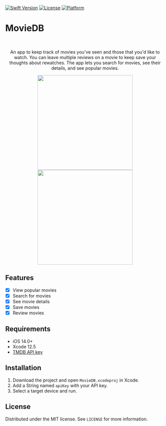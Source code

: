 [![Swift Version][swift-image]][swift-url]
[![License][license-image]][license-url]
[![Platform](https://img.shields.io/cocoapods/p/LFAlertController.svg?style=flat)]()

# MovieDB

<br />
<p align="center">
  <p align="center">
    An app to keep track of movies you've seen and those that you'd like to watch. You can leave multiple reviews on a movie to keep save your thoughts about rewatches. The app lets you search for movies, see their details, and see popular movies.
  </p>
</p>

<p align="center">
<img src= "https://media.giphy.com/media/TCnVO2JoHyA8PXmlJj/giphy.gif" width="300" >
<img src= "https://media.giphy.com/media/svmZ4o6iDow2kgiu10/giphy.gif" width="300" >
</p>

## Features

- [x] View popular movies
- [x] Search for movies
- [x] See movie details
- [x] Save movies
- [x] Review movies

## Requirements

- iOS 14.0+
- Xcode 12.5
- [TMDB API key](https://developers.themoviedb.org/3/getting-started/introduction)

## Installation

1. Download the project and open `MovieDB.xcodeproj` in Xcode.
2. Add a String named `apiKey` with your API key.
3. Select a target device and run.

## License

Distributed under the MIT license. See `LICENSE` for more information.

[swift-image]: https://img.shields.io/badge/swift-5.0-orange.svg
[swift-url]: https://swift.org/
[license-image]: https://img.shields.io/badge/License-MIT-blue.svg
[license-url]: LICENSE
